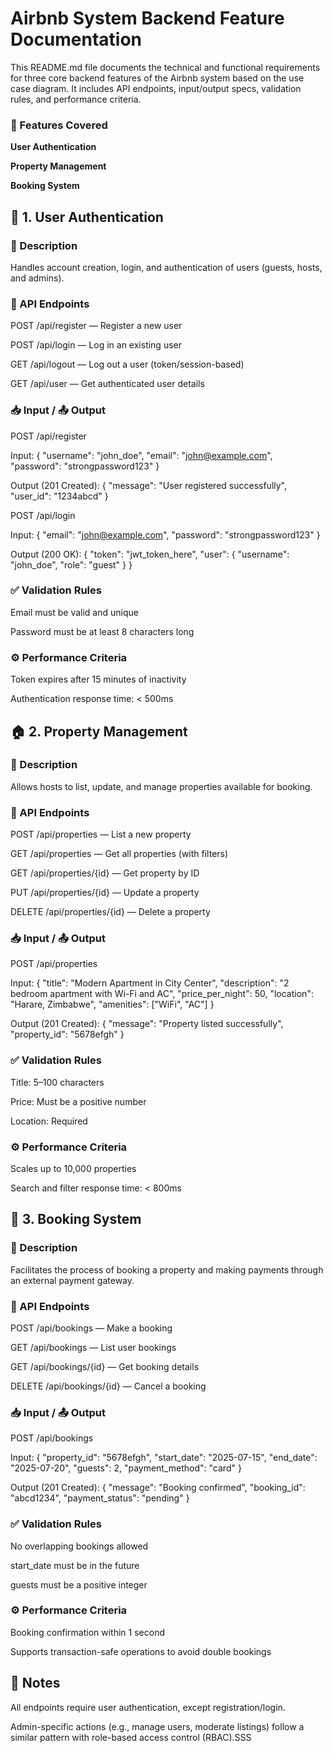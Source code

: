 # Airbnb System Backend Feature Documentation

This README.md file documents the technical and functional requirements for three core backend features of the Airbnb system based on the use case diagram. It includes API endpoints, input/output specs, validation rules, and performance criteria.

### 📌 Features Covered

**User Authentication**

**Property Management**

**Booking System**

## 🔐 1. User Authentication

### 📝 Description

Handles account creation, login, and authentication of users (guests, hosts, and admins).

### 📡 API Endpoints

POST /api/register — Register a new user

POST /api/login — Log in an existing user

GET /api/logout — Log out a user (token/session-based)

GET /api/user — Get authenticated user details

### 📥 Input / 📤 Output

POST /api/register

Input:
{
  "username": "john_doe",
  "email": "john@example.com",
  "password": "strongpassword123"
}

Output (201 Created):
{
  "message": "User registered successfully",
  "user_id": "1234abcd"
}

POST /api/login

Input:
{
  "email": "john@example.com",
  "password": "strongpassword123"
}

Output (200 OK):
{
  "token": "jwt_token_here",
  "user": {
    "username": "john_doe",
    "role": "guest"
  }
}

### ✅ Validation Rules

Email must be valid and unique

Password must be at least 8 characters long

### ⚙️ Performance Criteria

Token expires after 15 minutes of inactivity

Authentication response time: < 500ms

## 🏠 2. Property Management

### 📝 Description

Allows hosts to list, update, and manage properties available for booking.

### 📡 API Endpoints

POST /api/properties — List a new property

GET /api/properties — Get all properties (with filters)

GET /api/properties/{id} — Get property by ID

PUT /api/properties/{id} — Update a property

DELETE /api/properties/{id} — Delete a property

### 📥 Input / 📤 Output

POST /api/properties

Input:
{
  "title": "Modern Apartment in City Center",
  "description": "2 bedroom apartment with Wi-Fi and AC",
  "price_per_night": 50,
  "location": "Harare, Zimbabwe",
  "amenities": ["WiFi", "AC"]
}

Output (201 Created):
{
  "message": "Property listed successfully",
  "property_id": "5678efgh"
}

### ✅ Validation Rules

Title: 5–100 characters

Price: Must be a positive number

Location: Required

### ⚙️ Performance Criteria

Scales up to 10,000 properties

Search and filter response time: < 800ms

## 📆 3. Booking System

### 📝 Description

Facilitates the process of booking a property and making payments through an external payment gateway.

### 📡 API Endpoints

POST /api/bookings — Make a booking

GET /api/bookings — List user bookings

GET /api/bookings/{id} — Get booking details

DELETE /api/bookings/{id} — Cancel a booking

### 📥 Input / 📤 Output

POST /api/bookings

Input:
{
  "property_id": "5678efgh",
  "start_date": "2025-07-15",
  "end_date": "2025-07-20",
  "guests": 2,
  "payment_method": "card"
}

Output (201 Created):
{
  "message": "Booking confirmed",
  "booking_id": "abcd1234",
  "payment_status": "pending"
}

### ✅ Validation Rules

No overlapping bookings allowed

start_date must be in the future

guests must be a positive integer

### ⚙️ Performance Criteria

Booking confirmation within 1 second

Supports transaction-safe operations to avoid double bookings

## 📌 Notes

All endpoints require user authentication, except registration/login.

Admin-specific actions (e.g., manage users, moderate listings) follow a similar pattern with role-based access control (RBAC).SSS
